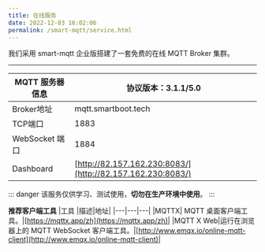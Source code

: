 ```yaml
---
title: 在线服务
date: 2022-12-03 16:02:06
permalink: /smart-mqtt/service.html
---
```

我们采用 smart-mqtt 企业版搭建了一套免费的在线 MQTT Broker 集群。

****
| MQTT 服务器信息  | 协议版本：3.1.1/5.0                                                       |
|-------------|----------------------------------------------------------------------|
| Broker地址    | mqtt.smartboot.tech                                                  |
| TCP端口       | 1883                                                                 |
| WebSocket 端口 | 1884                                                                 |
| Dashboard | [http://82.157.162.230:8083/](http://82.157.162.230:8083/) |
::: danger
该服务仅供学习、测试使用，**切勿在生产环境中使用**。
:::

**推荐客户端工具**
|工具 |描述|地址|
|---|---|---|
|MQTTX| MQTT 桌面客户端工具。|[https://mqttx.app/zh](https://mqttx.app/zh)|
|MQTT X Web|运行在浏览器上的 MQTT WebSocket 客户端工具。|[http://www.emqx.io/online-mqtt-client](http://www.emqx.io/online-mqtt-client)|
